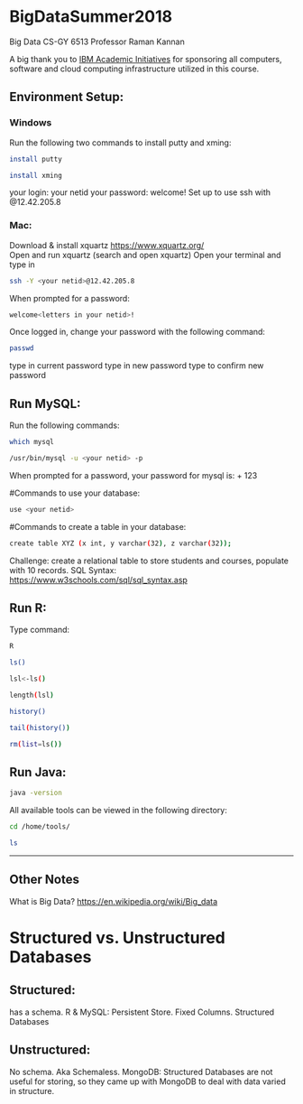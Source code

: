 # BigDataSummer2018
Big Data CS-GY 6513 Professor Raman Kannan

A big thank you to [IBM Academic Initiatives](https://developer.ibm.com/academic/) for sponsoring all computers, software and cloud computing infrastructure utilized in this course.


## Environment Setup:
### Windows
Run the following two commands to install putty and xming:
```sh
install putty
```

```sh
install xming
```
your login: your netid
your password: welcome<letters in your netid>!
Set up to use ssh with <your netid>@12.42.205.8

### Mac:
Download & install xquartz 
https://www.xquartz.org/  
Open and run xquartz (search and open xquartz)
Open your terminal and type in 
```sh
ssh -Y <your netid>@12.42.205.8
```
When prompted for a password:
```sh
welcome<letters in your netid>!
```
Once logged in, change your password with the following command:
```sh
passwd
```
type in current password 
type in new password
type to confirm new password

## Run MySQL:
Run the following commands: 
```sh
which mysql
```
```sh
/usr/bin/mysql -u <your netid> -p
```
When prompted for a password, your password for mysql is:
<your netid> + 123

#Commands to use your database:
```sh 
use <your netid>
```
#Commands to create a table in your database: 
```sh
create table XYZ (x int, y varchar(32), z varchar(32));
```
Challenge: create a relational table to store students and courses, populate with 10 records.
SQL Syntax: 
https://www.w3schools.com/sql/sql_syntax.asp

## Run R: 
Type command:
```sh 
R
```
```sh
ls()
```
```sh
lsl<-ls()
```
```sh
length(lsl)
```
```sh
history()
```
```sh
tail(history())
```
```sh
rm(list=ls())
```

## Run Java: 
```sh
java -version
```


All available tools can be viewed in the following directory: 
```sh
cd /home/tools/
```
```sh
ls
```


--- 
## Other Notes
What is Big Data? 
https://en.wikipedia.org/wiki/Big_data

# Structured vs. Unstructured Databases
## Structured: 
has a schema. 
R & MySQL: Persistent Store. Fixed Columns. Structured Databases 

## Unstructured:
No schema. Aka Schemaless. 
MongoDB: Structured Databases are not useful for storing, so they came up with MongoDB to deal with data varied in structure.
